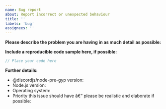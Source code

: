```yaml
---
name: Bug report
about: Report incorrect or unexpected behaviour
title: ''
labels: 'bug'
assignees: ''
---
```


**Please describe the problem you are having in as much detail as possible:**

**Include a reproducible code sample here, if possible:**

```js
// Place your code here
```

**Further details:**

- @discordjs/node-pre-gyp version:
- Node.js version:
- Operating system:
- Priority this issue should have â€“ please be realistic and elaborate if possible:
